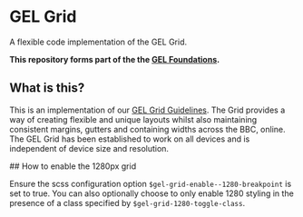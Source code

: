# GEL Grid

A flexible code implementation of the GEL Grid.

**This repository forms part of the the [GEL Foundations](https://github.com/bbc/gel-foundations).**

## What is this?

This is an implementation of our [GEL Grid Guidelines](http://www.bbc.co.uk/gel/guidelines/grid).
The Grid provides a way of creating flexible and unique layouts whilst also maintaining consistent margins, gutters and containing widths across the BBC, online.
The GEL Grid has been established to work on all devices and is independent of device size and resolution.

## How to enable the 1280px grid

Ensure the scss configuration option `$gel-grid-enable--1280-breakpoint` is set to true. You can also optionally choose to only enable 1280 styling in the presence of a class specified by `$gel-grid-1280-toggle-class`.
